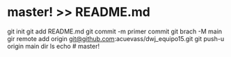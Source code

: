 # master! >> README.md
git init
git add README.md
git commit -m primer commit
git brach -M main
gir remote add origin git@github.com:acuevass/dwj_equipo15.git
git push-u origin main
dir
ls
echo # master!
